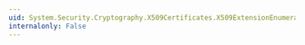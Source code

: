```yaml
---
uid: System.Security.Cryptography.X509Certificates.X509ExtensionEnumerator.MoveNext
internalonly: False
---
```

